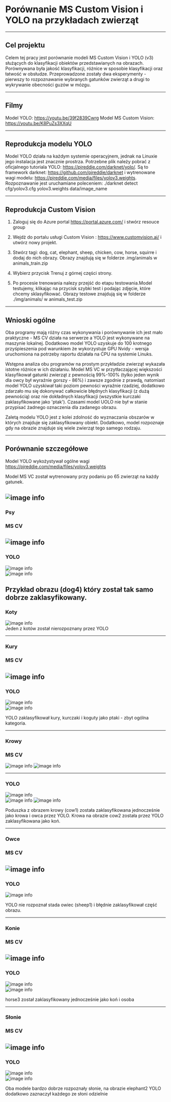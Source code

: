 # Porównanie MS Custom Vision i YOLO na przykładach zwierząt
---
## Cel projektu
Celem tej pracy jest porównanie modeli MS Custom Vision i YOLO (v3) służących do klasyfikacji obiektów przedstawianych na obrazach. Porównywana była jakość klasyfikacji, różnice w sposobie klasyfikacji oraz łatwość w obsłudze. Przeprowadzone zostały dwa eksperymenty - pierwszy to rozpoznawanie wybranych gatunków zwierząt a drugi to wykrywanie obecności guzów w mózgu.

---
## Filmy

Model YOLO: https://youtu.be/39f2839Cwrg
Model MS Custom Vision: https://youtu.be/K8PuZs3XXqU

---
## Reprodukcja modelu YOLO

Model YOLO działa na każdym systemie operacyjnem, jednak na Linuxie jego instalacja jest znacznie prostrza. Potrzebne plik należy pobrać z oficjalnego tutoriala YOLO: https://pjreddie.com/darknet/yolo/. Są to framework darknet: https://github.com/pjreddie/darknet i wytrenowane wagi modelu: https://pjreddie.com/media/files/yolov3.weights.
Rozpoznawanie jest uruchamiane poleceniem: ./darknet detect cfg/yolov3.cfg yolov3.weights data/image_name

---

## Reprodukcja Custom Vision


1. Zaloguj się  do Azure portal https://portal.azure.com/ i stwórz resouce group  </b>

2. Wejdż do portalu usługi Custom Vision : https://www.customvision.ai/ i utwórz nowy projekt.

3. Stwórz tagi: dog, cat, elephant, sheep, chicken, cow, horse, squirre i dodaj do nich obrazy. Obrazy znajdują się w folderze .img/animals w animals_train.zip

4. Wybierz przycisk Trenuj z górnej części strony. 

5. Po procesie trenowania nalezy przejść do etapu testowania.Model testujemy, klikając na przycisk szybki test i podając zdjęcie, które chcemy sklasyfikować. Obrazy testowe znajdują się w folderze ./img/animals/ w  animals_test.zip

---

## Wnioski ogólne

Oba programy mają różny czas wykonywania i porównywanie ich jest mało praktyczne - MS CV działa na serwerze a YOLO jest wykonywane na maszynie lokalnej. Dodatkowo model YOLO uzyskuje do 100 krotnego przyśpieszenia pod warunkiem że wykorzystuje GPU Nvidy - wersja uruchomiona na potrzeby raportu działała na CPU na systemie Linuks. 

Wstępna analiza obu programów na prostym przykładzie zwierząt wykazała istotne różnice w ich działaniu. Model MS VC w przytłaczającej większości klasyfikował gatunki zwierząt z pewnością 99%-100% (tylko jeden wynik dla owcy był wyraźnie gorszy - 86%) i zawsze zgodnie z prawdą, natomiast model YOLO uzyskiwał taki poziom pewności wyraźnie rzadziej, dodatkowo zdarzało mu się dokonywać całkowicie błędnych klasyfikacji (z dużą pewnością) oraz nie dokładnych klasyfikacji (wszystkie kurczaki zaklasyfikowane jako 'ptak'). Czasami model UOLO nie był w stanie przypisać żadnego oznaczenia dla zadanego obrazu. 

Zaletą modelu YOLO jest z kolei zdolność do wyznaczania obszarów w których znajduje się zaklasyfikowany obiekt. Dodatkowo, model rozpoznaje gdy na obrazie znajduje się wiele zwierząt tego samego rodzaju. 

---
## Porównanie szczegółowe

Model YOLO wykożystywał ogólne wagi https://pjreddie.com/media/files/yolov3.weights

Model MS VC został wytrenowany przy podaniu po 65 zwierząt na każdy gatunek.

![image info](./img/general.png)
---
### Psy
### MS CV
![image info](./img/dog4.png)
---
### YOLO
![image info](./yolo_animals/results_dog.PNG)\
![image info](./yolo_animals/dog4.PNG)

Przykład obrazu (dog4) który został tak samo dobrze zaklasyfikowany.
---
### Koty
![image info](./yolo_animals/results_cat.PNG)\
Jeden z kotów został nierozpoznany przez YOLO
 
---
### Kury
### MS CV
![image info](./img/chicken1.png)
---
### YOLO
![image info](./yolo_animals/results_chicken.PNG)\
![image info](./yolo_animals/chicken1.PNG)

YOLO zaklasyfikował kury, kurczaki i koguty jako ptaki - zbyt ogólna kategoria.

---
### Krowy
### MS CV
![image info](./img/cow1.png)
![image info](./img/cow2.png)

---
### YOLO
![image info](./yolo_animals/results_cow.PNG)\
![image info](./yolo_animals/cow1.PNG)
![image info](./yolo_animals/cow2.PNG)

Poduszka z obrazem krowy (cow1) została zaklasyfikowana jednocześnie jako krowa i owca przez YOLO. Krowa na obrazie cow2 została przez YOLO zaklasyfikowana jako koń.

---
### Owce
### MS CV
![image info](./img/sheep1.png)
---
### YOLO
![image info](./yolo_animals/sheep1.PNG)

YOLO nie rozpoznał stada owiec (sheep1) i błędnie zaklasyfikował część obrazu.

---
### Konie
### MS CV
![image info](./img/horse3.png)
---
### YOLO
![image info](./yolo_animals/results_horse.PNG)\
![image info](./yolo_animals/horse3.PNG)

horse3 został zaklasyfikowany jednocześnie jako koń i osoba

---
### Słonie
### MS CV
![image info](./img/elephant2.png)
---
### YOLO
![image info](./yolo_animals/results_elephant.PNG)\
![image info](./yolo_animals/elephant2.PNG)

Oba modele bardzo dobrze rozpoznały słonie, na obrazie elephant2 YOLO dodatkowo zaznaczył każdego ze słoni odzielnie
